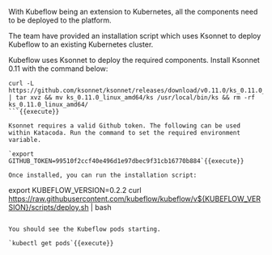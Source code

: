 With Kubeflow being an extension to Kubernetes, all the components need to be deployed to the platform. 

The team have provided an installation script which uses Ksonnet to deploy Kubeflow to an existing Kubernetes cluster.

Kubeflow uses Ksonnet to deploy the required components. Install Ksonnet 0.11 with the command below:
```
curl -L https://github.com/ksonnet/ksonnet/releases/download/v0.11.0/ks_0.11.0_linux_amd64.tar.gz | tar xvz && mv ks_0.11.0_linux_amd64/ks /usr/local/bin/ks && rm -rf ks_0.11.0_linux_amd64/
```{{execute}}

Ksonnet requires a valid Github token. The following can be used within Katacoda. Run the command to set the required environment variable.

`export GITHUB_TOKEN=99510f2ccf40e496d1e97dbec9f31cb16770b884`{{execute}}

Once installed, you can run the installation script:

```
export KUBEFLOW_VERSION=0.2.2
curl https://raw.githubusercontent.com/kubeflow/kubeflow/v${KUBEFLOW_VERSION}/scripts/deploy.sh | bash
```{{execute}}

You should see the Kubeflow pods starting.

`kubectl get pods`{{execute}}


